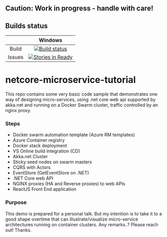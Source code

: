 ## Caution: **Work in progress** - handle with care!


## Builds status
|    |Windows|
|:--:|:--:   |
|Build|[![Build status](http://petabridge-ci.cloudapp.net/app/rest/builds/buildType:AkkaNet_AkkaNetWindowsBuild/statusIcon)](http://petabridge-ci.cloudapp.net/viewType.html?buildTypeId=AkkaNet_AkkaNetWindowsBuild&guest=1)|
|Issues|[![Stories in Ready](https://badge.waffle.io/MoimHossain/netcore-microservice-tutorial.svg?label=ready&title=Ready)](http://waffle.io/MoimHossain/netcore-microservice-tutorial)|




# netcore-microservice-tutorial
This repo contains some very basic code sample that demonstrates one way of designing  micro-services, using .net core web api supported by akka.net and running on a Docker Swarm cluster, traffic controlled by an nginx proxy.

### Steps

- Docker swarm automation template (Azure RM templates)
- Azure Container registry
- Docker stack deployment
- VS Online build integration (CD)
- Akka.net Cluster 
- Sticky seed nodes on swarm masters
- CQRS with Actors
- EventStore (GetEventStore on .NET)
- .NET Core web API
- NGINX proxies (HA and Reverse proxies) to web APIs
- ReactJS Front End application

### Purpose
This demo is prepared for a personal talk. But my intention is to take it to a good shape overtime that can illustrate/visualize micro-service architectures running on container clusters. Any remarks..? Please reach out! Thanks.